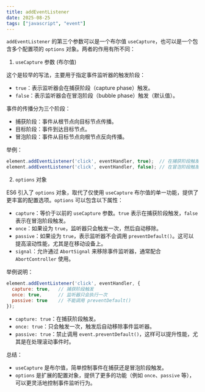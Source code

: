 ```yaml
---
title: addEventListener
date: 2025-08-25
tags: ["javascript", "event"]
---
```


`addEventListener` 的第三个参数可以是一个布尔值 `useCapture`，也可以是一个包含多个配置项的 `options` 对象。两者的作用有所不同：

1. `useCapture` 参数 (布尔值)

这个是较早的写法，主要用于指定事件监听器的触发阶段：

- `true`：表示监听器会在捕获阶段（capture phase）触发。
- `false`：表示监听器会在冒泡阶段（bubble phase）触发（默认值）。

事件的传播分为三个阶段：

- 捕获阶段：事件从根节点向目标节点传播。
- 目标阶段：事件到达目标节点。
- 冒泡阶段：事件从目标节点向根节点反向传播。

举例：

```js
element.addEventListener('click', eventHandler, true);  // 在捕获阶段触发
element.addEventListener('click', eventHandler, false); // 在冒泡阶段触发（默认）
```

2. `options` 对象

ES6 引入了 `options` 对象，取代了仅使用 `useCapture` 布尔值的单一功能，提供了更丰富的配置选项。`options` 可以包含以下属性：

- `capture`：等价于以前的 `useCapture` 参数。`true` 表示在捕获阶段触发，`false` 表示在冒泡阶段触发。
- `once`：如果设为 `true`，监听器只会触发一次，然后自动移除。
- `passive`：如果设为 `true`，表示监听器不会调用 `preventDefault()`。这可以提高滚动性能，尤其是在移动设备上。
- `signal`：允许通过 `AbortSignal` 来移除事件监听器，通常配合 `AbortController` 使用。

举例说明：

```js
element.addEventListener('click', eventHandler, {
  capture: true,   // 捕获阶段触发
  once: true,      // 监听器只会执行一次
  passive: true    // 不能调用 preventDefault()
});
```

- `capture: true`：在捕获阶段触发。
- `once: true`：只会触发一次，触发后自动移除事件监听器。
- `passive: true`：禁止调用 `event.preventDefault()`，这样可以提升性能，尤其是在处理滚动事件时。

总结：

- `useCapture` 是布尔值，简单控制事件在捕获还是冒泡阶段触发。
- `options` 是扩展的配置对象，提供了更多的功能（例如 `once`、`passive` 等），可以更灵活地控制事件监听行为。
